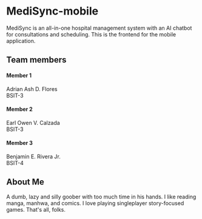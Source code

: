 # MediSync-mobile
MediSync is an all-in-one hospital management system with an AI chatbot for consultations and scheduling. This is the frontend for the mobile application.
## Team members
#### Member 1<br />
Adrian Ash D. Flores<br />
BSIT-3
#### Member 2<br />
Earl Owen V. Calzada<br />
BSIT-3
#### Member 3<br />
Benjamin E. Rivera Jr.<br />
BSIT-4
## About Me
A dumb, lazy and silly goober with too much time in his hands. I like reading manga, manhwa, and comics. I love playing singleplayer story-focused games. That's all, folks.
